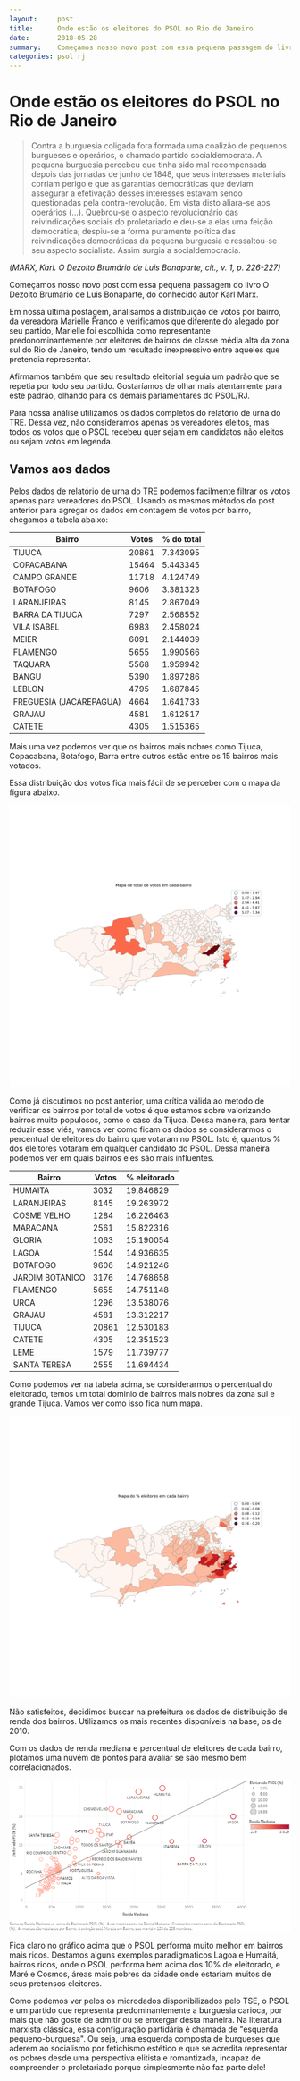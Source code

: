 ```yaml
---
layout:     post
title:      Onde estão os eleitores do PSOL no Rio de Janeiro
date:       2018-05-28
summary:    Começamos nosso novo post com essa pequena passagem do livro O Dezoito Brumário de Luis Bonaparte, do conhecido autor Karl Marx.
categories: psol rj
---
```



# Onde estão os eleitores do PSOL no Rio de Janeiro

>Contra a burguesia coligada fora formada uma coalizão de pequenos burgueses e operários, o chamado partido socialdemocrata. A pequena burguesia percebeu que  tinha  sido  mal  recompensada  depois  das  jornadas de  junho  de  1848,  que seus  interesses  materiais  corriam  perigo  e  que  as  garantias  democráticas  que deviam assegurar a efetivação desses interesses estavam sendo questionadas pela contra-revolução.  Em  vista  disto  aliara-se  aos  operários  (...).  Quebrou-se  o aspecto revolucionário das reivindicações sociais do proletariado e deu-se a elas uma    feição    democrática;    despiu-se    a    forma    puramente    política    das reivindicações  democráticas  da  pequena  burguesia  e ressaltou-se  seu  aspecto socialista.   Assim   surgia   a socialdemocracia.

_(MARX,  Karl.  O 
Dezoito Brumário de Luis Bonaparte, cit., v. 1, p. 
226-227)_

Começamos nosso novo post com essa pequena passagem do livro O Dezoito Brumário de Luis Bonaparte, do conhecido autor Karl Marx.

Em nossa última postagem, analisamos a distribuição de votos por bairro, da vereadora Marielle Franco e verificamos que diferente do alegado por seu partido, Marielle foi escolhida como representante predonominantemente por eleitores de bairros de classe média alta da zona sul do Rio de Janeiro, tendo um resultado inexpressivo entre aqueles que pretendia representar.

Afirmamos também que seu resultado eleitorial seguia um padrão que se repetia por todo seu partido. Gostaríamos de olhar mais atentamente para este padrão, olhando para os demais parlamentares do PSOL/RJ.

Para nossa análise utilizamos os dados completos do relatório de urna do TRE. Dessa vez, não consideramos apenas os vereadores eleitos, mas todos os votos que o PSOL recebeu quer sejam em candidatos não eleitos ou sejam votos em legenda. 

## **Vamos aos dados**

Pelos dados de relatório de urna do TRE podemos facilmente filtrar os votos apenas para vereadores do PSOL. Usando os mesmos métodos do post anterior para agregar os dados em contagem de votos por bairro, chegamos a tabela abaixo:

| ﻿Bairro                  | Votos | % do total |
|-------------------------|-------|------------|
| TIJUCA                  | 20861 | 7.343095   |
| COPACABANA              | 15464 | 5.443345   |
| CAMPO GRANDE            | 11718 | 4.124749   |
| BOTAFOGO                | 9606  | 3.381323   |
| LARANJEIRAS             | 8145  | 2.867049   |
| BARRA DA TIJUCA         | 7297  | 2.568552   |
| VILA ISABEL             | 6983  | 2.458024   |
| MEIER                   | 6091  | 2.144039   |
| FLAMENGO                | 5655  | 1.990566   |
| TAQUARA                 | 5568  | 1.959942   |
| BANGU                   | 5390  | 1.897286   |
| LEBLON                  | 4795  | 1.687845   |
| FREGUESIA (JACAREPAGUA) | 4664  | 1.641733   |
| GRAJAU                  | 4581  | 1.612517   |
| CATETE                  | 4305  | 1.515365   |

Mais uma vez podemos ver que os bairros mais nobres como Tijuca, Copacabana, Botafogo, Barra entre outros estão entre os 15 bairros mais votados.

Essa distribuição dos votos fica mais fácil de se perceber com o mapa da figura abaixo.

![image](img/total.png)

Como já discutimos no post anterior, uma crítica válida ao metodo de verificar os bairros por total de votos é que estamos sobre valorizando bairros muito populosos, como o caso da Tijuca. Dessa maneira, para tentar reduzir esse viés, vamos ver como ficam os dados se considerarmos o percentual de eleitores do bairro que votaram no PSOL. Isto é, quantos % dos eleitores votaram em qualquer candidato do PSOL. Dessa maneira podemos ver em quais bairros eles são mais influentes. 

| ﻿Bairro          | Votos | % eleitorado |
|-----------------|-------|--------------|
| HUMAITA         | 3032  | 19.846829    |
| LARANJEIRAS     | 8145  | 19.263972    |
| COSME VELHO     | 1284  | 16.226463    |
| MARACANA        | 2561  | 15.822316    |
| GLORIA          | 1063  | 15.190054    |
| LAGOA           | 1544  | 14.936635    |
| BOTAFOGO        | 9606  | 14.921246    |
| JARDIM BOTANICO | 3176  | 14.768658    |
| FLAMENGO        | 5655  | 14.751148    |
| URCA            | 1296  | 13.538076    |
| GRAJAU          | 4581  | 13.312217    |
| TIJUCA          | 20861 | 12.530183    |
| CATETE          | 4305  | 12.351523    |
| LEME            | 1579  | 11.739777    |
| SANTA TERESA    | 2555  | 11.694434    |

Como podemos ver na tabela acima, se considerarmos o percentual do eleitorado, temos um total dominio de bairros mais nobres da zona sul e grande Tijuca. Vamos ver como isso fica num mapa.

![image](img/fracaobairro.png)


Não satisfeitos, decidimos buscar na prefeitura os dados de distribuição de renda dos bairros. Utilizamos os mais recentes disponíveis na base, os de 2010. 

Com os dados de renda mediana e percentual de eleitores de cada bairro, plotamos uma nuvém de pontos para avaliar se são mesmo bem correlacionados.

![image](img/postpolitidados.png)

Fica claro no gráfico acima que o PSOL performa muito melhor em bairros mais ricos. Destamos alguns exemplos paradigmaticos Lagoa e Humaitá, bairros ricos, onde o PSOL performa bem acima dos 10% de eleitorado, e Maré e Cosmos, áreas mais pobres da cidade onde estariam muitos de seus pretensos eleitores.


Como podemos ver pelos os microdados disponibilizados pelo TSE, o PSOL é um partido que representa predominantemente a burguesia carioca, por mais que não goste de admitir ou se enxergar desta maneira. Na literatura marxista clássica, essa configuração partidária é chamada de "esquerda pequeno-burguesa". Ou seja, uma esquerda composta de burgueses que aderem ao socialismo por fetichismo estético e que se acredita representar os pobres desde uma perspectiva elitista e romantizada, incapaz de compreender o proletariado porque simplesmente não faz parte dele!

